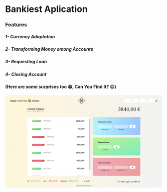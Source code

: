 # Bankiest Aplication

### Features

##### 1- Currency Adaptation

##### 2- Transforming Money among Accounts

##### 3- Requesting Loan

##### 4- Closing Account

#### (Here are some surprises too 😁, Can You Find It? 😉)

![Application overview](<Application Overview.png>)
